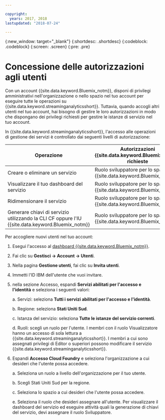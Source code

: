 ```yaml
---

copyright:
  years: 2017, 2018
lastupdated: "2018-07-24"

---
```


<!-- Attribute definitions -->
{:new_window: target="_blank"}
{:shortdesc: .shortdesc}
{:codeblock: .codeblock}
{:screen: .screen}
{:pre: .pre}

# Concessione delle autorizzazioni agli utenti

Con un account {{site.data.keyword.Bluemix_notm}}, disponi di privilegi amministrativi nell'organizzazione o nello spazio nel tuo account per eseguire tutte le operazioni su {{site.data.keyword.streaminganalyticsshort}}. Tuttavia, quando accogli altri utenti nel tuo account, hai bisogno di gestire le loro autorizzazioni in modo che dispongano dei privilegi richiesti per gestire le istanze di servizio nel tuo account.

In {{site.data.keyword.streaminganalyticsshort}}, l'accesso alle operazioni di gestione dei servizi è controllato dai seguenti livelli di autorizzazione:

| Operazione | Autorizzazioni {{site.data.keyword.Bluemix_notm}} richieste | Autorizzazioni IAM richieste |
|-----------|------------------------------|--------------------------|
| Creare o eliminare un servizio | Ruolo sviluppatore per lo spazio {{site.data.keyword.Bluemix_notm}} | Nessuna |
| Visualizzare il tuo dashboard del servizio | Ruolo sviluppatore per lo spazio {{site.data.keyword.Bluemix_notm}} | Visualizzatore e superiore |
| Ridimensionare il servizio   | Ruolo sviluppatore per lo spazio {{site.data.keyword.Bluemix_notm}} | Editor e superiore |
| Generare chiavi di servizio utilizzando la CLI CF oppure l'IU {{site.data.keyword.Bluemix_notm}} | Ruolo sviluppatore per lo spazio {{site.data.keyword.Bluemix_notm}} | Nessuna |

Per accogliere nuovi utenti nel tuo account:

1.	Esegui l'accesso al [dashboard {{site.data.keyword.Bluemix_notm}}](https://console.bluemix.net).

2.	Fai clic su **Gestisci -> Account -> Utenti**.

3.	Nella pagina **Gestione utenti**, fai clic su **Invita utenti**.

4.	Immetti l'ID IBM dell'utente che vuoi invitare.

5.	nella sezione Accesso, espandi **Servizi abilitati per l'accesso e l'identità** e seleziona i seguenti valori:

	a.	Servizi: seleziona **Tutti i servizi abilitati per l'accesso e l'identità**.

	b.	Regione: seleziona **Stati Uniti Sud**.

	c.	Istanza del servizio: seleziona **Tutte le istanze del servizio correnti**.

	d.	Ruoli: scegli un ruolo per l'utente. I membri con il ruolo Visualizzatore hanno un accesso di sola lettura a {{site.data.keyword.streaminganalyticsshort}}. I membri a cui sono assegnati privilegi di Editor o superiori possono modificare il servizio {{site.data.keyword.streaminganalyticsshort}}.

6.	Espandi **Accesso Cloud Foundry** e seleziona l'organizzazione a cui desideri che l'utente possa accedere.

	a. Seleziona un ruolo a livello dell'organizzazione per il tuo utente.

	b.	Scegli Stati Uniti Sud per la regione.

	c.	Seleziona lo spazio a cui desideri che l'utente possa accedere.

	e.	Seleziona il ruolo che desideri assegnare all'utente. Per visualizzare il dashboard del servizio ed eseguire attività quali la generazione di chiavi del servizio, devi assegnare il ruolo Sviluppatore.
